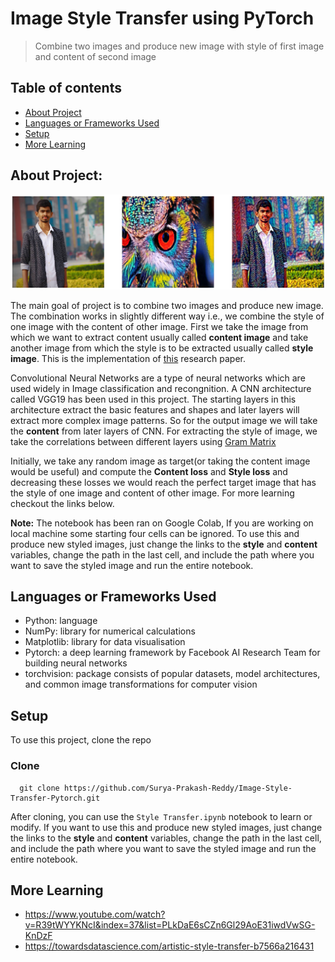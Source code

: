 # Image Style Transfer using PyTorch
> Combine two images and produce new image with style of first image and content of second image

## Table of contents
* [About Project](#about-project)
* [Languages or Frameworks Used](#languages-or-frameworks-used)
* [Setup](#setup)
* [More Learning](#more-learning)

## About Project:

  ![Output of Model](https://github.com/SurajChinna/Image-Style-Transfer-Pytorch/blob/master/assets/download.png "Output of Model")
  
  The main goal of project is to combine two images and produce new image. The combination works in slightly different way i.e., we       combine the style of one image with the content of other image. First we take the image from which we want to extract content usually     called <b>content image</b> and take another image from which the style is to be extracted usually called **style image**. This is     the implementation of [this](https://arxiv.org/pdf/1508.06576.pdf) research paper.  
  
  Convolutional Neural Networks are a type of neural networks which are used widely in Image classification and recongnition. A CNN architecture called VGG19 has been used in this project. The starting layers in this architecture extract the basic features and shapes and later layers will extract more complex image patterns. So for the output image we will take the **content** from later layers of CNN. For extracting the style of image, we take the correlations between different layers using [Gram Matrix](https://en.wikipedia.org/wiki/Gramian_matrix)
  
 Initially, we take any random image as target(or taking the content image would be useful) and compute the **Content loss** and **Style loss** and decreasing these losses we would reach the perfect target image that has the style of one image and content of other image. For more learning checkout the links below.
 
  **Note:** The notebook has been ran on Google Colab, If you are working on local machine some starting four cells can be ignored. To use this and produce new styled images, just change the links to the **style** and **content** variables, change the path in the last cell, and include the path where you want to save the styled image and run the entire notebook. 
  

  

## Languages or Frameworks Used 

  * Python: language
  * NumPy: library for numerical calculations
  * Matplotlib: library for data visualisation
  * Pytorch: a deep learning framework by Facebook AI Research Team for building neural networks
  * torchvision: package consists of popular datasets, model architectures, and common image transformations for computer vision
  
## Setup
  
  To use this project, clone the repo
  
  ### Clone
  ```
    git clone https://github.com/Surya-Prakash-Reddy/Image-Style-Transfer-Pytorch.git
  ```
  
  After cloning, you can use the `Style Transfer.ipynb` notebook to learn or modify. If you want to use this and produce new styled images, just change the links to the **style** and **content** variables, change the path in the last cell, and include the path where you want to save the styled image and run the entire notebook.
  
## More Learning

* https://www.youtube.com/watch?v=R39tWYYKNcI&index=37&list=PLkDaE6sCZn6Gl29AoE31iwdVwSG-KnDzF
* https://towardsdatascience.com/artistic-style-transfer-b7566a216431
